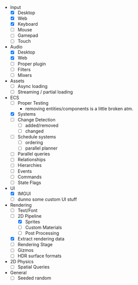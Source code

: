 - Input
	- [x] Desktop
	- [x] Web
	- [x] Keyboard
	- [ ] Mouse
	- [ ] Gamepad
	- [ ] Touch
- Audio
	- [x] Desktop
	- [x] Web
	- [ ] Proper plugin
	- [ ] Filters
	- [ ] Mixers
- Assets
	- [ ] Async loading
	- [ ] Streaming / partial loading
- ECS
	- [ ] Proper Testing
		- removing entities/components is a little broken atm.
	- [x] Systems
	- [ ] Change Detection
		- [ ] added/removed
		- [ ] changed
	- [ ] Schedule systems
		- [ ] ordering
		- [ ] parallel planner
	- [ ] Parallel queries
	- [ ] Relationships
	- [ ] Hierarchies
	- [ ] Events
	- [ ] Commands
	- [ ] State Flags
- UI
	- [x] IMGUI
	- [ ] dunno some custom UI stuff
- Rendering
	- [ ] Text/Font
	- [ ] 2D Pipeline
		- [x] Sprites
		- [ ] Custom Materials
		- [ ] Post Processing
	- [x] Extract rendering data
	- [ ] Rendering Stage
	- [ ] Gizmos
	- [ ] HDR surface formats
- 2D Physics
	- [ ] Spatial Queries
- General
	- [ ] Seeded random